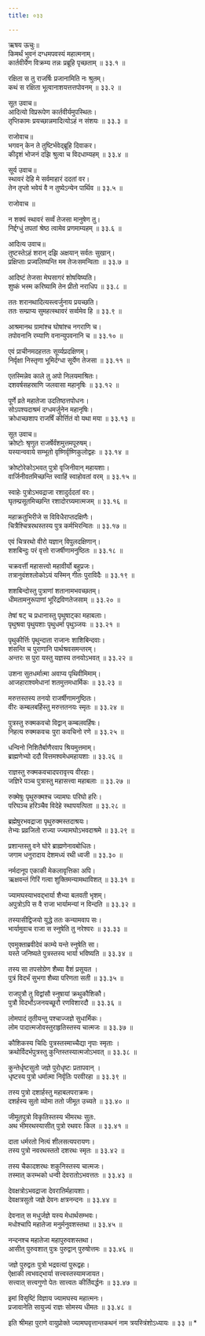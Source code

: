```yaml
---
title: ०३३

---
```

ऋषय ऊचुः॥  
किमर्थं भुवनं दग्धमपवस्यं महात्मनाम्।  
कार्तवीर्येण विक्रम्य तन्नः प्रब्रूहि पृच्छताम् ॥ ३३.१ ॥  

रक्षिता स तु राजर्षिः प्रजानामिति नः श्रुतम्।  
कथं स रक्षिता भूत्वानाशयत्तत्तपोवनम् ॥ ३३.२ ॥  

सूत उवाच॥  
आदित्यो विप्ररूपेण कार्तवीर्यमुपस्थितः।  
तृप्तिकामः प्रयच्छान्नमादित्योऽहं न संशयः ॥ ३३.३ ॥  

राजोवाच॥  
भगवन् केन ते तुष्टिर्भवेद्ब्रूहि दिवाकर।  
कीदृशं भोजनं दझि श्रुत्वा च विदधाम्यहम् ॥ ३३.४ ॥  

सूर्य उवाच॥  
स्थावरं देहि मे सर्वमाहारं ददतां वर।  
तेन तृप्तो भवेयं वै न तुष्येऽन्येन पार्थिव ॥ ३३.५ ॥  

राजोवाच ॥  

न शक्यं स्थावरं सर्व्वं तेजसा मानुषेण तु।  
निर्द्दग्धुं तपतां श्रेष्ठ त्वामेव प्रणमाम्यहम् ॥ ३३.६ ॥  

आदित्य उवाच॥  
तुष्टस्तेऽहं शरान् दझि अक्षयान् सर्वतः सुखान्।  
प्रक्षिप्ताः प्रज्वलिष्यन्ति मम तेजःसमन्विताः ॥ ३३.७ ॥  

आदिष्टं तेजसा मेघसागरं शोषयिष्यति।  
शुष्कं भस्म करिष्यामि तेन प्रीतो नराधिप ॥ ३३.८ ॥  

ततः शरानथादित्यस्त्वर्जुनाय प्रयच्छति।  
ततः सम्प्राप्य सुमहत्स्थावरं सर्व्वमेव हि ॥ ३३.९ ॥  

आश्रमानथ ग्रामांश्च घोषांश्च नगराणि च।  
तपोवनानि रम्याणि वनान्युपवनानि च ॥ ३३.१० ॥  

एवं प्राचीनमदहत्ततः सूर्य्यप्रदक्षिणम्।  
निर्वृक्षा निस्तृणा भूमिर्दग्धा सूर्येण तेजसा ॥ ३३.११ ॥  

एतस्मिन्नेव काले तु अपो निलयमाश्रितः।  
दशवर्षसहस्राणि जलवासा महानृषिः ॥ ३३.१२ ॥  

पूर्णे व्रते महातेजा उदतिष्ठत्तपोधनः।  
सोऽपश्यदाश्रमं दग्धमर्जुनेन महानृषिः।  
क्रोधाच्छशाप राजर्षिं कीर्त्तितं वो यथा मया ॥ ३३.१३ ॥  

सूत उवाच॥  
क्रोष्टोः श्रृणुत राजर्षेर्वंशमुत्तमपूरुषम्।  
यस्यान्ववाये सम्भूतो वृष्णिर्वृष्णिकुलोद्वहः ॥ ३३.१४ ॥  

क्रोष्टोरेकोऽभवत् पुत्रो वृजिनीवान् महायशाः।  
वार्जिनीवतमिच्छन्ति स्वाहिं स्वाहोवतां वरम् ॥ ३३.१५ ॥  

स्वाहेः पुत्रोऽभवद्राजा रशादुर्ददतां वरः।  
घृतम्प्रसूतमिच्छन्ति रशादोरग्र्यमात्मजम् ॥ ३३.१६ ॥  

महाक्रतुभिरीजे स विविधैराप्तदक्षिणैः।  
चित्रैश्चित्ररथस्तस्य पुत्र कर्मभिरन्वितः ॥ ३३.१७ ॥  

एवं चित्ररथो वीरो यज्ञान् विपुलदक्षिणान्।  
शशबिन्दुः परं वृत्तो राजर्षीणामनुष्ठितः ॥ ३३.१८ ॥  

चक्रवर्त्ती महासत्त्वो महावीर्यो बहुप्रजः।  
तत्रानुवंशश्लोकोऽयं यस्मिन् गीतः पुराविदैः ॥ ३३.१९ ॥  

शशबिन्दोस्तु पुत्राणां शतानामभवच्छतम्।  
धीमतामनुरूपाणां भूरिद्रविणतेजसाम् ॥ ३३.२० ॥  

तेषां षट् च प्रधानास्तु पृथुषाट्का महाबलाः।  
पृथुश्रवा पृथुयशाः पृथुधर्मा पृथुञ्जयः ॥ ३३.२१ ॥  

पृथुकीर्त्तिः पृथुन्दाता राजानः शाशिबिन्दवाः।  
शंसन्ति च पुराणानि पार्थश्रवसमन्तरम्।  
अन्तरः स पुरा यस्तु यज्ञस्य तनयोऽभवत् ॥ ३३.२२ ॥  

उशना सुतधर्मात्मा अवाप्य पृथिवीमिमाम्।  
आजहाराश्वमेधानां शतमुत्तमधार्मिकः ॥ ३३.२३ ॥  

मरुत्तस्तस्य तनयो राजर्षीणामनुष्ठितः।  
वीरः कम्बलबर्हिस्तु मरुत्ततनयः स्मृतः ॥ ३३.२४ ॥  

पुत्रस्तु रुक्मकवचो विद्वान् कम्बलवर्हिषः।  
निहत्य रुक्मकवचः पुरा कवचिनो रणे ॥ ३३.२५ ॥  

धन्विनो निशितैर्बाणैरवाप श्रियमुत्तमाम्।  
ब्राह्मणेभ्यो ददौ वित्तमश्वमेधमहायशाः ॥ ३३.२६ ॥  

राज्ञस्तु रुक्मकवचादपरावृत्त्य वीरहाः।  
जज्ञिरे पञ्च पुत्रास्तु महासत्त्वा महाबलाः ॥ ३३.२७ ॥  

रुक्मेषुः पृथुरुक्मश्च ज्यामघः परिघो हरिः।  
परिघञ्च हरिञ्चैव विदेहे स्थापयत्पिता ॥ ३३.२८ ॥  

ब्रह्मेषुरभवद्राजा पृथुरुक्मस्तदाश्रयः।  
तेभ्यः प्रव्रजितो राज्या ज्ज्यामघोऽभवदाश्रमे ॥ ३३.२९ ॥  

प्रशान्तस्तु वने घोरे ब्राह्मणेनावबोधितः।  
जगाम धनुरादाय देशमध्यं रथी ध्वजी ॥ ३३.३० ॥  

नर्मदानूप एकाकी मेकलावृत्तिका अपि।  
ऋक्षवन्तं गिरिं गत्वा शुक्तिमन्यामथाविशत् ॥ ३३.३१ ॥  

ज्यामघस्याभवद्भार्या शैभ्या बलवती भृशम्।  
अपुत्रोऽपि स वै राजा भार्यामन्यां न विन्दति ॥ ३३.३२ ॥  

तस्यासीद्विजयो युद्धे ततः कन्यामवाप सः।  
भार्यामुवाच राजा स स्नुषेति तु नरेश्वरः ॥ ३३.३३ ॥  

एवमुक्ताब्रवीदेवं काम्ये यन्ते स्नुषेति सा।  
यस्ते जनिष्यते पुत्रस्तस्य भार्या भविष्यति ॥ ३३.३४ ॥  

तस्य सा तपसोग्रेण शैब्या वैशं प्रसूयत ।  
पुत्रं विदर्भं सुभगा शैब्या परिणता सती ॥ ३३.३५ ॥  

राजपुत्रौ तु विद्वांसौ स्नुषायां क्रथुकौशिकौ।  
पुत्रौ विदर्भोऽजनयच्छूरौ रणविशारदौ ॥ ३३.३६ ॥  

लोमपादं तृतीयन्तु पश्चाज्जज्ञे सुधार्मिकः।  
लोम पादात्मजोवस्तुराहृतिस्तस्य चात्मजः ॥ ३३.३७ ॥  

कौशिकस्य चिदिः पुत्रस्तस्माच्चैद्या नृपाः स्मृताः ।  
क्रथोर्विदर्भपुत्रस्तु कुन्तिस्तस्यात्मजोऽभवत् ॥ ३३.३८ ॥  

कुन्तेर्धृष्टसुतो जज्ञे पुरोधृष्टः प्रतापवान् ।  
धृष्टस्य पुत्रो धर्मात्मा निर्वृतिः परवीरहा ॥ ३३.३९ ॥  

तस्य पुत्रो दशार्हस्तु महाबलपराक्रमः।  
दशर्हस्य सुतो व्योमा ततो जीमूत उच्यते ॥ ३३.४० ॥  

जीमूतपुत्रो विकृतिस्तस्य भीमरथः सुतः.  
अथ भीमरथस्यासीत् पुत्रो रथवरः किल ॥ ३३.४१ ॥  

दाता धर्मरतो नित्यं शीलसत्यपरायणः।  
तस्य पुत्रो नवरथस्ततो दशरथः स्मृतः ॥ ३३.४२ ॥  

तस्य चैकादशरथः शकुनिस्तस्य चात्मजः।  
तस्मात् करम्भको धन्वी देवरातोऽभवत्ततः ॥ ३३.४३ ॥  

देवक्षत्रोऽभवद्राजा देवरातिर्महायशाः।  
देवक्षत्रसुतो जज्ञे देवनः क्षत्रनन्दनः ॥ ३३.४४ ॥  

देवनात् स मधुर्जज्ञे यस्य मेधार्थसम्भवः।  
मधोश्चापि महातेजा मनुर्मनुवशस्तथा ॥ ३३.४५ ॥  

नन्दनश्च महातेजा महापुरुवशस्तथा।  
आसीत् पुरुवशात् पुत्रः पुरुद्वान् पुरुषोत्तमः ॥ ३३.४६ ॥  

जज्ञे पुरुद्वतः पुत्रो भद्रवत्यां पुरूद्वहः।  
ऐक्षाकी त्वभवद्भार्या सत्त्वस्तस्यामजायत।  
सत्त्वात् सत्त्वगुणो पेतः सात्त्वतः कीर्तिवर्द्धनः ॥ ३३.४७ ॥  

इमां विसृष्टिं विज्ञाय ज्यामघस्य महात्मनः।  
प्रजावानेति सायुज्यं राज्ञः सोमस्य धीमतः ॥ ३३.४८ ॥  

इति श्रीमहा पुराणे वायुप्रोक्ते ज्यामघवृत्तान्तकथनं नाम त्रयस्त्रिंशोऽध्यायः ॥ ३३ ॥ *